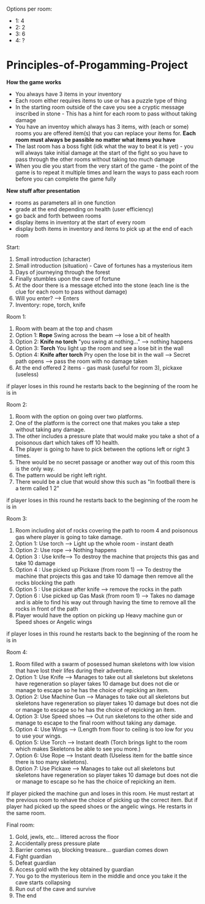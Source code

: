Options per room:
- 1: 4
- 2: 2
- 3: 6
- 4: ?


# Principles-of-Progamming-Project
**How the game works**
- You always have 3 items in your inventory
- Each room either requires items to use or has a puzzle type of thing
- In the starting room outside of the cave you see a cryptic message inscribed in stone - This has a hint for each room to pass without taking damage
- You have an inventoy which always has 3 items, with (each or some) rooms you are offered item(s) that you can replace your items for. **Each room must always be passible no matter what items you have**
- The last room has a boss fight (idk what the way to beat it is yet) - you will always take initial damage at the start of the fight so you have to pass through the other rooms without taking too much damage
- When you die you start from the very start of the game - the point of the game is to repeat it multiple times and learn the ways to pass each room before you can complete the game fully

**New stuff after presentation**
- rooms as parameters all in one function
- grade at the end depending on health (user efficiency)
- go back and forth between rooms
- display items in inventory at the start of every room
- display both items in inventory and items to pick up at the end of each room

Start:
  1. Small introduction (character)
  2. Small introduction (situation) - Cave of fortunes has a mysterious item
  3. Days of journeying through the forest
  4. Finally stumbles upon the cave of fortune
  5. At the door there is a message etched into the stone (each line is the clue for each room to pass without damage)
  6. Will you enter? --> Enters
  7. Inventory: rope, torch, knife

Room 1: 
  1. Room with beam at the top and chasm
  2. Option 1: **Rope** Swing across the beam --> lose a bit of health 
  3. Option 2: **Knife no torch** "you swing at nothing..." --> nothing happens
  4. Option 3: **Torch** You light up the room and see a lose bit in the wall
  5. Option 4: **Knife after torch** Pry open the lose bit in the wall --> Secret path opens --> pass the room with no damage taken
  6. At the end offered 2 items - gas mask (useful for room 3), pickaxe (useless)

if player loses in this round he restarts back to the beginning of the room he is in

Room 2:
  1. Room with the option on going over two platforms.
  2. One of the platform is the correct one that makes you take a step without taking any damage.
  3. The other includes a pressure plate that would make you take a shot of a poisonous dart which takes off 10 health.
  4. The player is going to have to pick between the options left or right 3 times.
  5. There would be no secret passage or another way out of this room this is the only way.
  6. The pattern would be right left right.
  7. There would be a clue that would show this such as "In football there is a term called 1 2"

if player loses in this round he restarts back to the beginning of the room he is in

Room 3:
  1. Room including  alot of rocks covering the path to room 4 and poisonous gas where player is going to take damage.
  2. Option 1: Use torch --> Light up the whole room - instant death
  3. Option 2: Use rope --> Nothing happens
  4. Option 3 : Use knife--> To destroy the machine that projects this gas and take 10 damage
  5. Option 4 : Use picked up Pickaxe (from room 1) --> To destroy the machine that projects this gas and take 10 damage then remove all the rocks blocking the path
  6. Option 5 : Use pickaxe after knife --> remove the rocks in the path
  7. Option 6 : Use picked up Gas Mask (from room 1) --> Takes no damage and is able to find his way out through having the time to remove all the rocks in front of the path
  8. Player would have the option on picking up Heavy machine gun or Speed shoes or Angelic wings

if player loses in this round he restarts back to the beginning of the room he is in

Room 4:
  1. Room filled with a swarm of posessed human skeletons with low vision that have lost their lifes during their adventure.
  2. Option 1: Use Knife --> Manages to take out all skeletons but skeletons have regeneration so player takes 10 damage but does not die or manage to escape so he has the choice of repicking an item.
  3. Option 2: Use Machine Gun --> Manages to take out all skeletons but skeletons have regeneration so player takes 10 damage but does not die or manage to escape so he has the choice of repicking an item.
  4. Option 3: Use Speed shoes --> Out run skeletons to the other side and manage to escape to the final room without taking any damage.
  5. Option 4: Use Wings -->  (Length from floor to ceiling is too low for you to use your wings.
  6. Option 5: Use Torch --> Instant death (Torch brings light to the room which makes Skeletons be able to see you more.)
  7. Option 6: Use Rope --> Instant death (Useless item for the battle since there is too many skeletons).
  8. Option 7: Use Pickaxe --> Manages to take out all skeletons but skeletons have regeneration so player takes 10 damage but does not die or manage to escape so he has the choice of repicking an item.

If player picked the machine gun and loses in this room. He must restart at the previous room to rehave the choice of picking up the correct item.
But if player had picked up the speed shoes or the angelic wings. He restarts in the same room.

Final room:
  1. Gold, jewls, etc... littered across the floor
  2. Accidentally press pressure plate
  3. Barrier comes up, blocking treasure... guardian comes down
  4. Fight guardian
  5. Defeat guardian
  6. Access gold with the key obtained by guardian
  7. You go to the mysterious item in the middle and once you take it the cave starts collapsing
  8. Run out of the cave and survive
  9. The end
